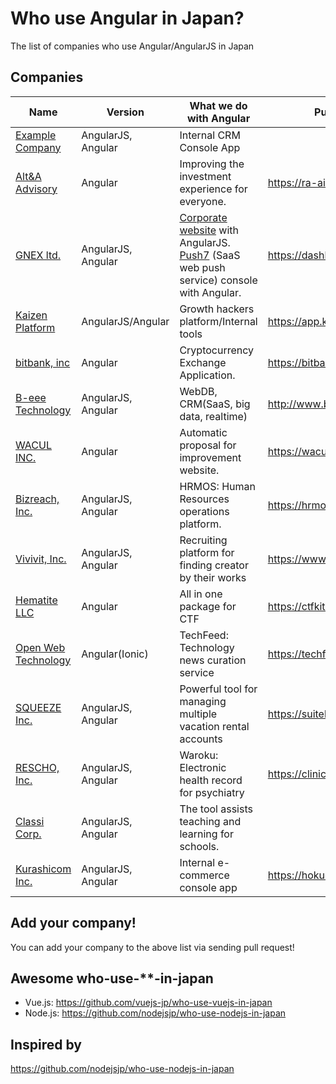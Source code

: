 # Who use Angular in Japan?
The list of companies who use Angular/AngularJS in Japan

## Companies

| Name | Version | What we do with Angular | Public URL |
| ------------ | ------- | ------- | ------- |
| [Example Company](http://example.com) | AngularJS, Angular | Internal CRM Console App |  |
| [Alt&A Advisory](https://ra-ai.com/) | Angular | Improving the investment experience for everyone. | https://ra-ai.com/ |
| [GNEX ltd.](https://globalnet-ex.com) | AngularJS, Angular | [Corporate website](https://globalnet-ex.com) with AngularJS. [Push7](https://push7.jp) (SaaS web push service) console with Angular. | https://dashboard.push7.jp |
| [Kaizen Platform](https://kaizenplatform.com/) | AngularJS/Angular | Growth hackers platform/Internal tools | https://app.kaizenplatform.net/ |
| [bitbank, inc](https://bitbank.cc/) | Angular | Cryptocurrency Exchange Application. | https://bitbank.cc/ |
| [B-eee Technology](http://www.b-eee.com/) | AngularJS, Angular | WebDB, CRM(SaaS, big data, realtime) | http://www.b-eee.com/ |
| [WACUL INC.](https://wacul.co.jp) | Angular | Automatic proposal for improvement website.| https://wacul-ai.com |
| [Bizreach, Inc.](http://www.bizreach.co.jp/) | AngularJS, Angular | HRMOS: Human Resources operations platform. | https://hrmos.co/saiyo/ |
| [Vivivit, Inc.](https://vivivit.co.jp/) | AngularJS, Angular | Recruiting platform for finding creator by their works | https://www.vivivit.com |
| [Hematite LLC](https://fe2o3.jp/) | Angular | All in one package for CTF | https://ctfkit.com |
| [Open Web Technology](http://openweb.co.jp/) | Angular(Ionic) | TechFeed: Technology news curation service | https://techfeed.io |
| [SQUEEZE Inc.](https://squeeze-inc.co.jp/) | AngularJS, Angular | Powerful tool for managing multiple vacation rental accounts | https://suitebook.io/ |
| [RESCHO, Inc.](https://www.rescho.co.jp/) | AngularJS, Angular | Waroku: Electronic health record for psychiatry | https://clinic.waroku.net/ |
| [Classi Corp.](https://classi.jp/) | AngularJS, Angular | The tool assists teaching and learning for schools. | |
| [Kurashicom Inc.](https://kurashicom.jp/) | AngularJS, Angular | Internal e-commerce console app | https://hokuohkurashi.com/ |

## Add your company!

You can add your company to the above list via sending pull request!

## Awesome who-use-**-in-japan

- Vue.js:  https://github.com/vuejs-jp/who-use-vuejs-in-japan
- Node.js: https://github.com/nodejsjp/who-use-nodejs-in-japan

## Inspired by
https://github.com/nodejsjp/who-use-nodejs-in-japan
